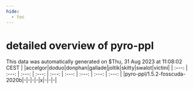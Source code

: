 ```yaml
---
hide:
  - toc
---
```


detailed overview of pyro-ppl
=============================


This data was automatically generated on $Thu, 31 Aug 2023 at 11:08:02 CEST
| |accelgor|doduo|donphan|gallade|joltik|skitty|swalot|victini|
| :---: | :---: | :---: | :---: | :---: | :---: | :---: | :---: | :---: |
|pyro-ppl/1.5.2-fosscuda-2020b|-|-|-|-|x|-|-|-|
